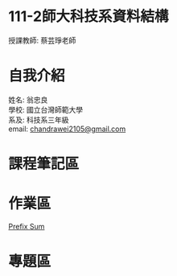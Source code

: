 # 111-2師大科技系資料結構
 授課教師: 蔡芸琤老師

# 自我介紹
 姓名: 翁忠良\
 學校: 國立台灣師範大學\
 系及: 科技系三年級\
 email: chandrawei2105@gmail.com

# 課程筆記區

# 作業區
[Prefix Sum](https://youtu.be/AjaG2y2LNvc)
# 專題區
